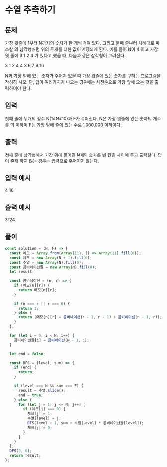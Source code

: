 # 수열 추측하기

## 문제

가장 윗줄에 1부터 N까지의 숫자가 한 개씩 적혀 있다. 그리고 둘째 줄부터 차례대로 파스칼 의 삼각형처럼 위의 두개를 더한 값이 저장되게 된다. 예를 들어 N이 4 이고 가장 윗 줄에 3 1 2 4 가 있다고 했을 때, 다음과 같은 삼각형이 그려진다.

3 1 2 4
4 3 6
7 9
16

N과 가장 밑에 있는 숫자가 주어져 있을 때 가장 윗줄에 있는 숫자를 구하는 프로그램을 작성하 시오. 단, 답이 여러가지가 나오는 경우에는 사전순으로 가장 앞에 오는 것을 출력하여야 한다.

## 입력

첫째 줄에 두개의 정수 N(1≤N≤10)과 F가 주어진다. N은 가장 윗줄에 있는 숫자의 개수를 의 미하며 F는 가장 밑에 줄에 있는 수로 1,000,000 이하이다.

## 출력

첫째 줄에 삼각형에서 가장 위에 들어갈 N개의 숫자를 빈 칸을 사이에 두고 출력한다. 답이 존재 하지 않는 경우는 입력으로 주어지지 않는다.

## 입력 예시

4 16

## 출력 예시

3124

## 풀이

```javascript
const solution = (N, F) => {
  const 메모 = Array.from(Array(11), () => Array(11).fill(0));
  const 체크 = new Array(N + 1).fill(0);
  const 수열 = new Array(N).fill(0);
  const 콤비네이션들 = new Array(N).fill(0);
  let result;

  const 콤비네이션 = (n, r) => {
    if (메모[n][r]) {
      return 메모[n][r];
    }

    if (n === r || r === 0) {
      return 1;
    } else {
      return (메모[n][r] = 콤비네이션(n - 1, r - 1) + 콤비네이션(n - 1, r));
    }
  };

  for (let i = 0; i < N; i++) {
    콤비네이션들[i] = 콤비네이션(N - 1, i);
  }

  let end = false;

  const DFS = (level, sum) => {
    if (end) {
      return;
    }

    if (level === N && sum === F) {
      result = 수열.slice();
      end = true;
    } else {
      for (let j = 1; j <= N; j++) {
        if (체크[j] === 0) {
          체크[j] = 1;
          수열[level] = j;
          DFS(level + 1, sum + 수열[level] * 콤비네이션들[level]);
          체크[j] = 0;
        }
      }
    }
  };
  DFS(0, 0);
  return result;
};
```
